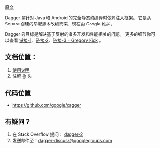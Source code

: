 [原文](https://google.github.io/dagger/)

Dagger 是针对 Java 和 Android 的完全静态的编译时依赖注入框架。
它是从 Square 创建的早起版本改编而来，现在由 Google 维护。

Dagger 的目标是解决基于反射的诸多开发和性能相关的问题。
更多的细节你可以查看 [链接-1](https://www.youtube.com/watch?v=oK_XtfXPkqw)、[链接-2](https://docs.google.com/presentation/d/1fby5VeGU9CN8zjw4lAb2QPPsKRxx6mSwCe9q7ECNSJQ/pub?start=false&loop=false&delayms=3000)、[链接-3 + Gregory Kick](https://google.com/+GregoryKick/) 。

## 文档位置：

1. [使用说明](https://google.github.io/dagger/users-guide)
2. [注解 @ 头](http://google.github.io/dagger/api/latest/)

## 代码位置

- https://github.com/google/dagger

## 有疑问？

1. 在 Stack Overflow 提问： [dagger-2](http://stackoverflow.com/questions/tagged/dagger-2)
2. 发送邮件至：[dagger-discuss@googlegroups.com](https://groups.google.com/forum/#!forum/dagger-discuss)

